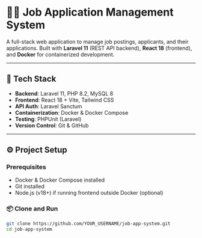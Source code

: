 # 🧑‍💼 Job Application Management System

A full-stack web application to manage job postings, applicants, and their applications. Built with **Laravel 11** (REST API backend), **React 18** (frontend), and **Docker** for containerized development.

---

## 🚀 Tech Stack

- **Backend**: Laravel 11, PHP 8.2, MySQL 8
- **Frontend**: React 18 + Vite, Tailwind CSS
- **API Auth**: Laravel Sanctum
- **Containerization**: Docker & Docker Compose
- **Testing**: PHPUnit (Laravel)
- **Version Control**: Git & GitHub

---

## ⚙️ Project Setup

### Prerequisites

- Docker & Docker Compose installed
- Git installed
- Node.js (v18+) if running frontend outside Docker (optional)

### 📦 Clone and Run

```bash
git clone https://github.com/YOUR_USERNAME/job-app-system.git
cd job-app-system
```
